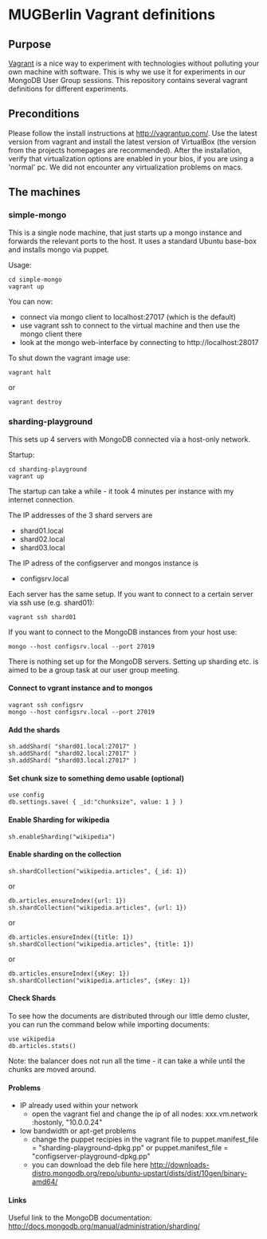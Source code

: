 # MUGBerlin Vagrant definitions

## Purpose

[Vagrant](http://vagrantup.com/) is a nice way to experiment with technologies without polluting your own machine with software.
This is why we use it for experiments in our MongoDB User Group sessions. This repository contains several vagrant definitions for different experiments.

## Preconditions

Please follow the install instructions at http://vagrantup.com/. Use the latest version from vagrant and install the latest version of VirtualBox (the version from the projects homepages are recommended). After the installation, verify that virtualization options are enabled in your bios, if you are using a 'normal' pc. We did not encounter any virtualization problems on macs. 

## The machines

### simple-mongo

This is a single node machine, that just starts up a mongo instance and forwards the relevant ports to the host.
It uses a standard Ubuntu base-box and installs mongo via puppet. 

Usage:
``` 
cd simple-mongo
vagrant up
```

You can now:

- connect via mongo client to localhost:27017 (which is the default)
- use vagrant ssh to connect to the virtual machine and then use the mongo client there
- look at the mongo web-interface by connecting to http://localhost:28017

To shut down the vagrant image use:

```
vagrant halt
```
or

```
vagrant destroy
```
### sharding-playground

This sets up 4 servers with MongoDB connected via a host-only network.

Startup:
```
cd sharding-playground
vagrant up
```

The startup can take a while - it took 4 minutes per instance with my internet connection.

The IP addresses of the 3 shard servers are

- shard01.local
- shard02.local
- shard03.local

The IP adress of the configserver and mongos instance is

- configsrv.local

Each server has the same setup. If you want to connect to a certain server via ssh use (e.g. shard01):

```
vagrant ssh shard01
```

If you want to connect to the MongoDB instances from your host use:

```
mongo --host configsrv.local --port 27019
```

There is nothing set up for the MongoDB servers. Setting up sharding etc. is aimed to be a group task at our user group meeting.

#### Connect to vgrant instance and to mongos

```
vagrant ssh configsrv
mongo --host configsrv.local --port 27019
```

#### Add the shards 

```
sh.addShard( "shard01.local:27017" )
sh.addShard( "shard02.local:27017" )
sh.addShard( "shard03.local:27017" )
```

#### Set chunk size to something demo usable (optional)

```
use config
db.settings.save( { _id:"chunksize", value: 1 } )
```

#### Enable Sharding for wikipedia

```
sh.enableSharding("wikipedia")
```

#### Enable sharding on the collection

```
sh.shardCollection("wikipedia.articles", {_id: 1})
```
or
```
db.articles.ensureIndex({url: 1})
sh.shardCollection("wikipedia.articles", {url: 1})
```
or
```
db.articles.ensureIndex({title: 1})
sh.shardCollection("wikipedia.articles", {title: 1})
```
or
```
db.articles.ensureIndex({sKey: 1})
sh.shardCollection("wikipedia.articles", {sKey: 1})
```

#### Check Shards

To see how the documents are distributed through our little demo cluster, you can run the command below while importing documents:

```
use wikipedia
db.articles.stats()
```

Note: the balancer does not run all the time - it can take a while until the chunks are moved around.

#### Problems

- IP already used within your network
  - open the vagrant fiel and change the ip of all nodes: xxx.vm.network :hostonly, "10.0.0.24" 
- low bandwidth or apt-get problems
  - change the puppet recipies in the vagrant file to puppet.manifest_file  = "sharding-playground-dpkg.pp" or puppet.manifest_file  = "configserver-playground-dpkg.pp"
  - you can download the deb file here http://downloads-distro.mongodb.org/repo/ubuntu-upstart/dists/dist/10gen/binary-amd64/ 

#### Links

Useful link to the MongoDB documentation: http://docs.mongodb.org/manual/administration/sharding/